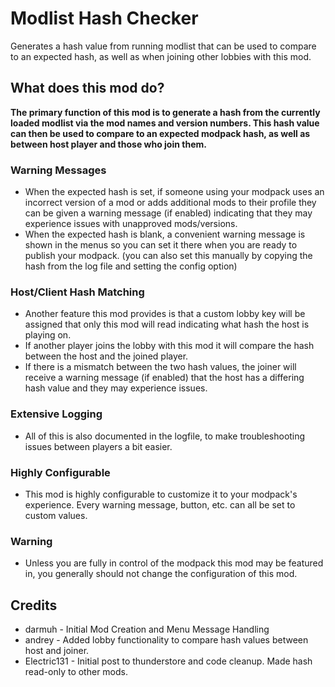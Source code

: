 # Modlist Hash Checker
Generates a hash value from running modlist that can be used to compare to an expected hash, as well as when joining other lobbies with this mod.

## What does this mod do?
**The primary function of this mod is to generate a hash from the currently loaded modlist via the mod names and version numbers. This hash value can then be used to compare to an expected modpack hash, as well as between host player and those who join them.** 

### Warning Messages
- When the expected hash is set, if someone using your modpack uses an incorrect version of a mod or adds additional mods to their profile they can be given a warning message (if enabled) indicating that they may experience issues with unapproved mods/versions.
- When the expected hash is blank, a convenient warning message is shown in the menus so you can set it there when you are ready to publish your modpack. (you can also set this manually by copying the hash from the log file and setting the config option)

### Host/Client Hash Matching
- Another feature this mod provides is that a custom lobby key will be assigned that only this mod will read indicating what hash the host is playing on. 
- If another player joins the lobby with this mod it will compare the hash between the host and the joined player.
- If there is a mismatch between the two hash values, the joiner will receive a warning message (if enabled) that the host has a differing hash value and they may experience issues.

### Extensive Logging
- All of this is also documented in the logfile, to make troubleshooting issues between players a bit easier.

### Highly Configurable
- This mod is highly configurable to customize it to your modpack's experience. Every warning message, button, etc. can all be set to custom values.

### Warning
- Unless you are fully in control of the modpack this mod may be featured in, you generally should not change the configuration of this mod.


## Credits
- darmuh - Initial Mod Creation and Menu Message Handling
- andrey - Added lobby functionality to compare hash values between host and joiner.
- Electric131 - Initial post to thunderstore and code cleanup. Made hash read-only to other mods.